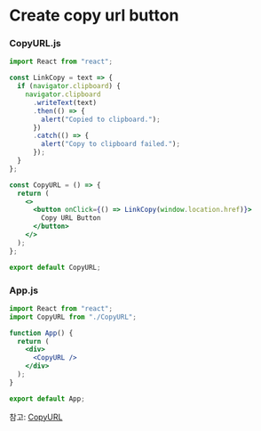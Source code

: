 # Create copy url button

### CopyURL.js

```jsx
import React from "react";

const LinkCopy = text => {
  if (navigator.clipboard) {
    navigator.clipboard
      .writeText(text)
      .then(() => {
        alert("Copied to clipboard.");
      })
      .catch(() => {
        alert("Copy to clipboard failed.");
      });
  }
};

const CopyURL = () => {
  return (
    <>
      <button onClick={() => LinkCopy(window.location.href)}>
        Copy URL Button
      </button>
    </>
  );
};

export default CopyURL;
```

### App.js

```jsx
import React from "react";
import CopyURL from "./CopyURL";

function App() {
  return (
    <div>
      <CopyURL />
    </div>
  );
}

export default App;
```

참고: [CopyURL](https://kyounghwan01.github.io/blog/React/clipboard-copy/#%E1%84%8B%E1%85%A8%E1%84%89%E1%85%B5-%E1%84%8F%E1%85%A9%E1%84%83%E1%85%B3)
